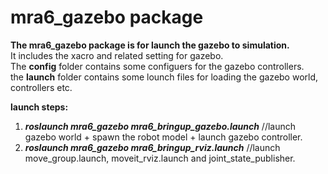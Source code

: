 # mra6_gazebo package
**The mra6_gazebo package is for launch the gazebo to simulation.**<br>
It includes the xacro and related setting for gazebo.<br>
The **config** folder contains some configuers for the gazebo controllers.<br>
the **launch** folder contains some lounch files for loading the gazebo world, controllers etc.<br>

**launch steps:**<br>
1. ***roslaunch mra6_gazebo mra6_bringup_gazebo.launch***  //launch gazebo world + spawn the robot model + launch gazebo controller.<br>
2. ***roslaunch mra6_gazebo mra6_bringup_rviz.launch***  //launch move_group.launch, moveit_rviz.launch and joint_state_publisher.<br>
